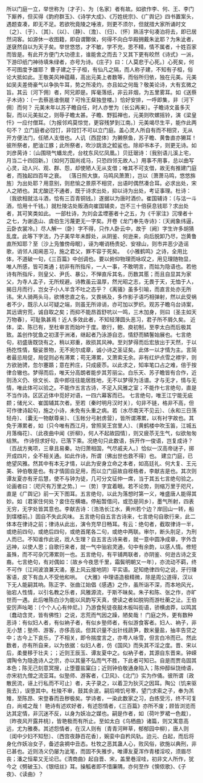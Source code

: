 <!-- { "loadSidebar": true } -->
所以门庭一立，举世称为〔才子〕、为〔名家〕者有故。如欲作李、何、王、李门下厮养，但买得《韵府群玉》、《诗学大成》、《万姓统宗》、《广舆记》四书置案头，遇题查凑，即无不足。若欲吮竟陵之唾液，则更不须尔，但就措大家所诵时文〔之〕、〔于〕、〔其〕、〔以〕、〔静〕、〔澹〕、〔归〕、〔怀〕熟活字句凑泊将去，即已居然词客。如源休一收图籍，即自谓酇侯，何得不向白华殿拥戴朱泚耶？为朱泚者，遂褎然自以为天子矣。举世悠悠，才不敏，学不充，思不精，情不属者，十姓百家而皆是。有此开方便门大功德主，谁能舍之而去？又其下更有皎然《诗式》一派，下游印纸门神待填朱绿者，亦号为诗。《庄子》曰：〔人莫悲于心死。〕心死矣，何不可图度予雄耶？
曹子建之于子桓，有仙凡之隔，而人称子建，不知有子桓，俗论大抵如此。王敬美风神蕴藉，高出元美上者数等，而俗所归依，独在元美。元美如吴夫差倚豪气以争执牛耳，势之所凌灼，亦且如之何哉？敬美论诗，大有玄微之旨。其云〔河下佣〕者，阿兄即是。挥毫落纸，非云非烟，为五里雾耳。如《送蔡子木诗》：〔一去蔡邕谁倒屣？可怜王粲独登楼。〕恰好安排，一呼即集，非〔河下佣〕而何？
元美末年以苏子瞻自任，时人亦誉为〔长公再来〕。子瞻诗文虽多灭裂，而以元美拟之，则辱子瞻太甚。子瞻、野狐禅也，元美则吹螺摇铃，演《梁皇忏》一应付僧耳。〔为报邻鸡莫惊觉，更容残梦到江南。〕元美竭尽生平，能作此两句不？
立门庭者必饾饤，非饾饤不可以立门庭。盖心灵人所自有而不相贷，无从开方便法门，任陋人支借也。人讥〔西昆体〕为獭祭鱼，苏子瞻、黄鲁直亦獭耳！彼所祭者，肥油江豚；此所祭者，吹沙跳浪之鲿鲨也。除却书本子，则更无诗。如刘彦昺诗：〔山围晓气蟠龙虎，台枕东风忆凤凰。〕贝廷琚诗：〔我别语儿溪上宅，月当二十四回新。〕〔如何万国尚戎马，只恐四邻无故人。〕用事不用事，总以曲写心灵，动人兴、观、群、怨，却使陋人无从支借；唯其不可支借，故无有推建门庭者，而独起四百年之衰。
〔落日照大旗，马鸣风萧萧〕，岂以〔萧萧马鸣，悠悠旆旌〕为出处耶？用意别，则悲愉之景原不相贷，出语时偶然凑合耳。必求出处，宋人之陋也。其尤酸迂不通者，既于诗求出处，抑以诗为出处，考证事理。杜诗：〔我欲相就沽斗酒，恰有三百青铜钱。〕遂据以为唐时酒价。崔国辅诗：〔与沽一斗酒，恰用十千钱。〕就杜陵沽处贩酒向崔国辅卖，岂不三十倍获息钱耶？求出处者，其可笑类如此。
一部杜诗，为刘会孟堙塞者十之五，为《千家注》沉埋者十之七，为谢迭山、虞伯生污蔑更无一字矣。开卷《龙门奉先寺诗》：〔天阙象纬逼，云卧衣裳冷。〕尽人解一〔卧〕字不得，只作人卧云中，故于〔阙〕字生许多胡猜乱度。此等下字法，乃子美早年未醇处，从阴鉴、何逊来，向后脱卸乃尽，岂黄鲁直所知耶？至〔沙上凫雏傍母眠〕，诬为嘲诮杨贵妃、安禄山，则市井恶少造谣歌，诮邻人闺阃恶习，施之君父，罪不容于死矣。
《小雅鹤鸣》之诗，全用比体，不道破一句，《三百篇》中创调也。要以俯仰物理而咏叹之，用见理随物显，唯人所感，皆可类通；初非有所指斥，一人一事，不敢明言，而姑为隐语也。若他诗有所指斥，则皇父、尹氏、暴公，不惮直斥其名，历数其慝；而且自显其为家父，为寺人孟子，无所规避。诗教虽云温厚，然光昭之志，无畏于天，无恤于人，揭日月而行，岂女子小人半含不吐之态乎？《离骚》虽多引喻，而直言处亦无所讳。宋人骑两头马，欲博忠直之名，又畏祸及，多作影子语巧相弹射，然以此受祸者不少，既示人以可疑之端，则虽无所诽诮，亦可加以罗织。观苏子瞻乌台诗案，其远谪穷荒，诚自取之矣；而抑不能昂首舒吭以一鸣，三木加身，则曰〔圣主如天万物春〕，可耻孰甚焉！近人多效此者，不知轻薄圆头恶习，君子所不屑久矣。
近体，梁、陈已有，至杜审言而始叶于度。歌行，鲍、庾初制，至李太白而后极其致。盖创作犹鱼之初漾于洲渚，继起者乃泳游自恣，情舒而鳞鬐始展也。七言绝句，初盛唐既饶有之，稍以郑重，故损其风神。至刘梦得而后宏放出于天然，于以扬扢性情，馺娑景物，无不宛尔成章，诚小诗之圣证矣。此体一以才情为主。言简者最忌局促，局促则必有滞累；苟无滞累，又萧索无余。非有红炉点雪之襟宇，则方欲驰骋，忽尔蹇踬；意在矜庄，只成疲苶。以此求之，知率笔口占之难，倍于按律合辙也。梦得而后，唯天分高朗者能步其芳丽尘。白乐天、苏子瞻皆有合作，近则汤义仍、徐文长、袁中郎往往能居胜地，无不以梦得为活谱。才与无才，情与无情，唯此体可以验之。不能作五言古诗，不足入风雅之室；不能作七言绝句，直是不当作诗。区区近体中觅好对语，一四六幕客而已。
七言绝句，唯王江宁能无疵颣；储光义、崔国辅其次者。至若〔秦时明月汉时关〕，句非不链，格非不高，但可作律诗起句，施之小诗，未免有头重之病。若〔水尽南天不见云〕、〔永和三日荡轻舟〕、〔囊无一物献尊亲〕、〔玉帐分弓射虏营〕，皆所谓滞累，以有衬字故也。其免于滞累者，如〔只今唯有西江月，曾照吴王宫里人〕、〔黄鹤楼中吹玉笛，江城五月落梅花〕、〔此夜曲中闻《折柳》，何人不起故园情〕，则又疲苶无生气，似欲匆匆结煞。
作诗但求好句，已落下乘。况绝句只此数语，拆开作一俊语，岂复成诗？〔百战方夷项，三章且易秦。功归萧相国，气尽戚夫人。〕恰似一汉高帝谜子，掷开成四片，全不相关通。如此作诗，所谓〔佛出世也救不得〕也。
建立门庭，已绝望风雅。然其中有本无才情，以此为安身立命之本者，如高廷礼、何大复、王元美、钟伯敬是也。有才情固自足用，而以立门庭故自桎梏者，李献吉是也。其次则谭友夏亦有牙后慧，使不与钟为徒，几可分文征仲一席，当于其五七言绝句验之。
论画者曰：〔咫尺有万里之势。〕一〔势〕字宜着眼。若不论势，则缩万里于咫尺，直是《广舆记》前一天下图耳。五言绝句，以此为落想时第一义，唯盛唐人能得其妙。如〔君家住何处？妾住在横塘。停船暂借问，或恐是同乡〕，墨气所射，四表无穷，无字处皆其意也。李献吉诗：〔浩浩长江水，黄州若个边？岸回山一转，船到堞楼前。〕固自不失此风味。
五言绝句自五言古诗来，七言绝句自歌行来，此二体本在律诗之前；律诗从此出，演令充早日畅耳。有云：绝句者，截取律诗一半，或绝前四句，或绝后四句，或绝首尾各二句，或绝中两联。审尔，断头刖足，为刑人而已。不知谁作此说，戕人生理？自五言古诗来者，就一意中圆净成章，字外含远神，以使人思；自歌行来者，就一气中骀宕灵通，句中有余韵，以感人情。修短虽殊，而不可杂冗滞累则一也。五言绝句，有平铺两联者，亦阴鉴、何逊古诗之支裔。七言绝句，有对偶如：〔故乡今夜思千里，霜鬓明朝又一年〕，亦流动不羁，终不可作〔江间波浪兼天涌，塞上风云接地阴〕平实语。足知绝律四句之说，牙行赚客语，皮下有血人不受他和哄。
《大雅》中理语造极精微，除是周公道得，汉以下无人能嗣其响。陈正字、张曲江始倡《感遇》之作，虽所诣不深，而本地风光，骀宕人性情，以引名教之乐者，风雅源流，于斯不昧矣。朱子和陈、张之作，亦旷世而一遇。此后唯陈白沙为能以风韵写天真，使读之者如脱钩而游杜蘅之沚。王伯安厉声吆喝：〔个个人心有仲尼。〕乃游食髡徒夜敲木板叫街语，骄横卤莽，以鸣其〔蠢动含灵，皆有佛性〕之说，志荒而气因之躁，陋矣哉！
门庭之外，更有数种恶诗：有似妇人者，有似衲子者，有似乡塾师者，有似游食客者。妇人、衲子，非无小慧；塾师、游客，亦侈高谈。但其识量不出针线蔬笋，数米量盐，抽丰告贷之中；古今上下哀乐，了不相关，即令揣度言之，亦粤人咏雪，但言白冷而已。然此数者，亦有所自来，以为依据：似妇人者，仿《国风》而失其不淫之度。晋、宋以后，柔曼移于壮夫；；近则王辰玉、谭友夏中之。似衲子者，其源自东晋来。钟嵘谓陶令为隐逸诗人之宗，亦以其量不弘而气不胜，下此者可知已。自是而贾岛固其本色；陈无己刻意冥搜，止堕虀盐窠臼；近则钟伯敬通身陷入；陈仲醇纵饶绮语，亦宋初九僧之流亚耳。似塾师、游客者，《卫风》、《北门》实为作俑。彼所谓〔政散民流，诬上行私而不可止〕者，夫子录之，以着卫为狄灭之因耳。陶公〔饥来驱我去〕，误堕其中。杜陵不审，鼓其余波。嗣后啼饥号寒，望门求索之子，奉为羔雉，至陈昂、宋登春而丑秽极矣。学诗者，一染此数家之习，白练受污，终不可复白，尚戒之哉！
艳诗有述欢好者，有述怨情者，《三百篇》亦所不废；顾皆浏览而达其定情，非沉迷不反，以身为妖冶之媒也。嗣是作者，如〔荷叶罗裙一色裁〕，〔昨夜风开露井桃〕，皆艳极而有所止。至如太白《乌栖曲》诸篇，则又寓意高远，尤为雅奏。其述怨情者，在汉人则有〔青青河畔草，郁郁园中柳〕，唐人则〔闺中少妇不知愁〕、〔西宫夜静百花香〕，婉娈中自矜风轨。迨元、白起，而后将身化作妖冶女子，备述衾裯中丑态。杜牧之恶其蛊人心，败风俗，欲施以典刑，非已甚也。近则汤义仍屡为泚笔，而固不失雅步。唯谭友夏浑作青楼淫咬，须眉尽丧；潘之恒辈又无论已。《清商曲》起自晋、宋，盖里巷淫哇，初非文人所作，犹今之《劈破玉》、《银纽丝》耳。操觚者即不惜廉隅，亦何至作《懊侬歌》、《子夜》、《读曲》？


